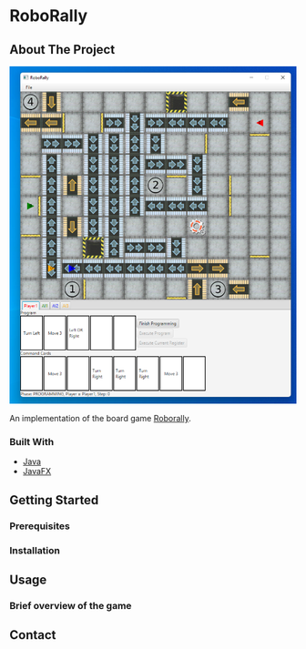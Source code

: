 # RoboRally

## About The Project

<div align="center">

![alt text](https://github.com/Cortex0101/RoboRally/blob/main/src/main/resources/com/roborally/images/PlayingGame.png)
  
</div>

An implementation of the board game [Roborally](https://www.fgbradleys.com/rules/rules4/Robo%20Rally%20-%20rules.pdf). 

### Built With

* [Java](https://docs.oracle.com/en/java/javase/15/docs/api/index.html)
* [JavaFX](https://openjfx.io/)

## Getting Started

### Prerequisites

### Installation

## Usage

### Brief overview of the game

## Contact
